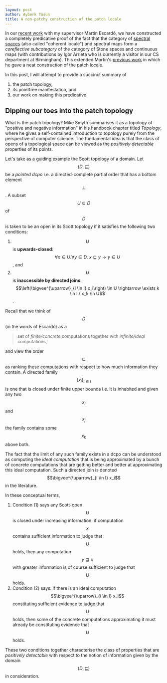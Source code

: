 ```yaml
---
layout: post
author: Ayberk Tosun
title: A non-patchy construction of the patch locale
---
```


In our [recent work][1] with my supervisor Martín Escardó, we have constructed a
completely predicative proof of the fact that the category of [spectral
spaces][3] (also called "coherent locale") and spectral maps form a
_coreflective subcategory_ of the category of Stone spaces and continuous maps
(with contributions by Igor Arrieta who is currently a visitor in our CS
department at Birmingham). This extended Martín's [previous work][2] in which he
gave a neat construction of the patch locale.

In this post, I will attempt to provide a succinct summary of

  1. the patch topology,
  1. its pointfree manifestation, and
  1. our work on making this predicative.
  
## Dipping our toes into the patch topology

What is the patch topology? Mike Smyth summarises it as a topology of "positive
and negative information" in his handbook chapter titled _Topology_, where he
gives a self-contained introduction to topology purely from the perspective of
computer science. The fundamental idea is that the class of opens of a
topological space can be viewed as the _positively detectable_ properties of its
points.

Let's take as a guiding example the Scott topology of a domain. Let $$(D,
\sqsubseteq)$$ be a _pointed dcpo_ i.e. a directed-complete partial order that
has a bottom element $$\bot$$. A subset $$U \subseteq D$$ of $$D$$ is taken to
be an open in its Scott topology if it satisfies the following two conditions:

  1. $$U$$ is **upwards-closed**: $$\forall x \in U. \forall y \in D.\ x \sqsubseteq y \rightarrow y \in U$$, and
  1. $$U$$ is **inaccessible by directed joins**:
     $$\left(\bigvee^{\uparrow}_{i \in I} x_i\right) \in U \rightarrow \exists k \in I.\ x_k \in U$$.
     
Recall that we think of $$D$$ (in the words of Escardó) as a

> set of _finite/concrete_ computations together with _infinite/ideal_
> computations,

and view the order $$\sqsubseteq$$ as ranking these computations with respect to
how much information they contain. A directed family $$\{ x_i \}_{i \in I}$$ is
one that is closed under finite upper bounds i.e. it is inhabited and given any
two $$x_i$$ and $$x_j$$ the family contains some $$x_k$$ above both.

The fact that the limit of any such family exists in a dcpo can be understood as
computing the _ideal computation_ that is being approximated by a bunch of
concrete computations that are getting better and better at approximating this
ideal computation. Such a directed join is denoted $$\bigvee^{\uparrow}_{i \in
I} x_i$$ in the literature.

In these conceptual terms,

  1. Condition (1) says any Scott-open $$U$$ is closed under increasing
     information: if computation $$x$$ contains sufficient information to judge
     that $$U$$ holds, then any computation $$y \sqsupseteq x$$ with greater
     information is of course sufficient to judge that $$U$$ holds.
  2. Condition (2) says: if there is an ideal computation
     $$\bigvee^{\uparrow}_{i \in I} x_i$$ constituting sufficient evidence to
     judge that $$U$$ holds, then some of the concrete computations
     approximating it must already be constituting evidence that $$U$$ holds.
     
These two conditions together characterise the class of properties that are
_positively detectable_ with respect to the notion of information given by
the domain $$(D, \sqsubseteq)$$ in consideration.

[1]: https://doi.org/10.46298/entics.10808
[2]: https://www.cs.bham.ac.uk/~mhe/papers/patch-short.pdf
[3]: https://ncatlab.org/nlab/show/coherent+space
